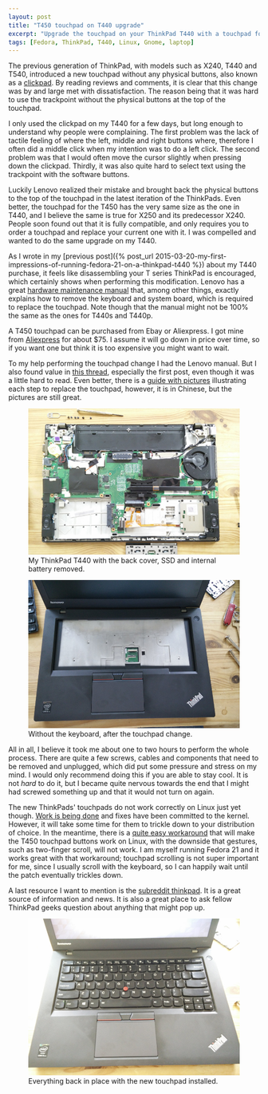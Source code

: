 ```yaml
---
layout: post
title: "T450 touchpad on T440 upgrade"
excerpt: "Upgrade the touchpad on your ThinkPad T440 with a touchpad for T450."
tags: [Fedora, ThinkPad, T440, Linux, Gnome, laptop]
---
```


The previous generation of ThinkPad, with models such as X240, T440 and T540,
introduced a new touchpad without any physical buttons, also known as a
[clickpad](http://www.freedesktop.org/wiki/Software/libinput/clickpad-softbuttons/).
By reading reviews and comments, it is clear that this change was by and large
met with dissatisfaction. The reason being that it was hard to use the
trackpoint without the physical buttons at the top of the touchpad.

I only used the clickpad on my T440 for a few days, but long enough to
understand why people were complaining. The first problem was the lack of
tactile feeling of where the left, middle and right buttons where, therefore I
often did a middle click when my intention was to do a left click. The second
problem was that I would often move the cursor slightly when pressing down the
clickpad. Thirdly, it was also quite hard to select text using the trackpoint
with the software buttons.

Luckily Lenovo realized their mistake and brought back the physical buttons to
the top of the touchpad in the latest iteration of the ThinkPads. Even better,
the touchpad for the T450 has the very same size as the one in T440, and I
believe the same is true for X250 and its predecessor X240. People soon found
out that it is fully compatible, and only requires you to order a touchpad and
replace your current one with it. I was compelled and wanted to do the same
upgrade on my T440.

As I wrote in my [previous
post]({% post_url 2015-03-20-my-first-impressions-of-running-fedora-21-on-a-thinkpad-t440 %})
about my T440 purchase, it feels like disassembling your T series ThinkPad is
encouraged, which certainly shows when performing this modification. Lenovo has
a great [hardware maintenance
manual](http://download.lenovo.com/ibmdl/pub/pc/pccbbs/mobiles_pdf/t440_hmm_en_sp40a26000_01.pdf)
that, among other things, exactly explains how to remove the keyboard and
system board, which is required to replace the touchpad. Note though that the
manual might not be 100% the same as the ones for T440s and T440p.

A T450 touchpad can be purchased from Ebay or Aliexpress. I got mine from
[Aliexpress](http://www.aliexpress.com/store/product/TOUCHPAD-FOR-THINKPAD-T440P-T440S-T440-T431S-T450P-T450S-W540-L440-L540-Touchpad-Clickpad-With-Left/737935_32286821621.html)
for about $75. I assume it will go down in price over time, so if you want one
but think it is too expensive you might want to wait.

To my help performing the touchpad change I had the Lenovo manual. But I also
found value in [this
thread](http://forum.notebookreview.com/threads/t450-t550-touchpad-on-t440-t540-mod.769254/),
especially the first post, even though it was a little hard to read. Even
better, there is a [guide with
pictures](http://www.51nb.com/viewnews-97681.html) illustrating each step to
replace the touchpad, however, it is in Chinese, but the pictures are still
great.

<figure>
  <a href="/images/touchpad/img1.jpg"><img src="/images/touchpad/img1.jpg"></a>
  <figcaption>My ThinkPad T440 with the back cover, SSD and internal battery removed.</figcaption>
</figure>

<figure>
  <a href="/images/touchpad/img2.jpg"><img src="/images/touchpad/img2.jpg"></a>
  <figcaption>Without the keyboard, after the touchpad change.</figcaption>
</figure>

All in all, I believe it took me about one to two hours to perform the whole
process. There are quite a few screws, cables and components that need to be
removed and unplugged, which did put some pressure and stress on my mind. I
would only recommend doing this if you are able to stay cool. It is not *hard*
to do it, but I became quite nervous towards the end that I might had screwed
something up and that it would not turn on again.

The new ThinkPads' touchpads do not work correctly on Linux just yet though.
[Work is being
done](http://who-t.blogspot.se/2015/01/lenovos-x1-carbon-3rd-touchpad-woes.html)
and fixes have been committed to the kernel. However, it will take some time
for them to trickle down to your distribution of choice. In the meantime, there
is a [quite easy
workaround](https://bugs.freedesktop.org/show_bug.cgi?id=88609#c10) that will
make the T450 touchpad buttons work on Linux, with the downside that gestures,
such as two-finger scroll, will not work. I am myself running Fedora 21 and it
works great with that workaround; touchpad scrolling is not super important for
me, since I usually scroll with the keyboard, so I can happily wait until the
patch eventually trickles down.

A last resource I want to mention is the [subreddit
thinkpad](http://www.reddit.com/r/thinkpad/). It is a great source of
information and news. It is also a great place to ask fellow ThinkPad geeks
question about anything that might pop up.

<figure>
  <a href="/images/touchpad/img3.jpg"><img src="/images/touchpad/img3.jpg"></a>
  <figcaption>Everything back in place with the new touchpad installed.</figcaption>
</figure>


